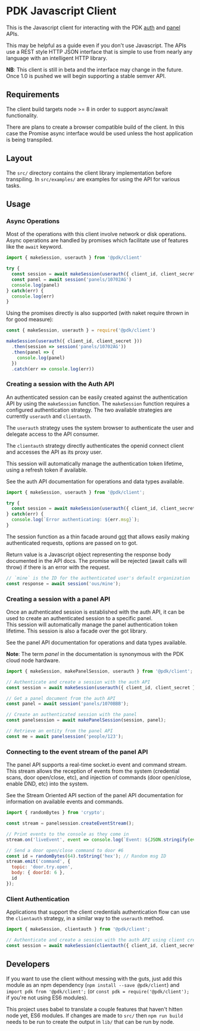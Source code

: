 # PDK Javascript Client

This is the Javascript client for interacting with the PDK [auth](http://docs.pdkauthapi.apiary.io/) and [panel](http://docs.pdkapi.apiary.io/) APIs.

This may be helpful as a guide even if you don't use Javascript.
The APIs use a REST style HTTP JSON interface that is simple to use from nearly any language with an intelligent HTTP library.

**NB**: This client is still in beta and the interface may change in the future. Once 1.0 is pushed we will begin supporting a stable semver API.

## Requirements

The client build targets node >= 8 in order to support async/await functionality.

There are plans to create a browser compatible build of the client.
In this case the Promise async interface would be used unless the host application is being transpiled.

## Layout

The `src/` directory contains the client library implementation before transpiling. In `src/examples/` are examples for using the API for various tasks.

## Usage

### Async Operations

Most of the operations with this client involve network or disk operations.
Async operations are handled by promises which facilitate use of features like the `await` keyword.

```javascript
import { makeSession, userauth } from '@pdk/client'

try {
  const session = await makeSession(userauth({ client_id, client_secret }))
  const panel = await session('panels/10702AG')
  console.log(panel)
} catch(err) {
  console.log(err)
}
```

Using the promises directly is also supported (with naket require thrown in for good measure):

```javascript
const { makeSession, userauth } = require('@pdk/client')

makeSession(userauth({ client_id, client_secret }))
  .then(session => session('panels/10702AG'))
  .then(panel => {
    console.log(panel)
  })
  .catch(err => console.log(err))
```

### Creating a session with the Auth API

An authenticated session can be easily created against the authentication API by using the `makeSession` function.
The `makeSession` function requires a configured authentication strategy. The two available strategies are currently `userauth` and `clientauth`.

The `userauth` strategy uses the system browser to authenticate the user and delegate access to the API consumer.

The `clientauth` strategy directly authenticates the openid connect client and accesses the API as its proxy user.

This session will automatically manage the authentication token lifetime, using a refresh token if available.

See the auth API documentation for operations and data types available.

```javascript
import { makeSession, userauth } from '@pdk/client';

try {
  const session = await makeSession(userauth({ client_id, client_secret }));
} catch(err) {
  console.log(`Error authenticating: ${err.msg}`);
}
```

The session function as a thin facade around [got](https://github.com/sindresorhus/got) that allows easily making authenticated requests, options are passed on to got.

Return value is a Javascript object representing the response body documented in the API docs.
The promise will be rejected (await calls will throw) if there is an error with the request.

```javascript
// `mine` is the ID for the authenticated user's default organization
const response = await session('ous/mine');
```


### Creating a session with a panel API

Once an authenticated session is established with the auth API, it can be used to create an authenticated session to a specific panel.  
This session will automatically manage the panel authentication token lifetime. This session is also a facade over the got library.

See the panel API documentation for operations and data types available.

**Note**: The term *panel* in the documentation is synonymous with the PDK cloud node hardware.

```javascript
import { makeSession, makePanelSession, userauth } from '@pdk/client';

// Authenticate and create a session with the auth API
const session = await makeSession(userauth({ client_id, client_secret }));

// Get a panel document from the auth API
const panel = await session('panels/1070BBB');

// Create an authenticated session with the panel
const panelsession = await makePanelSession(session, panel);

// Retrieve an entity from the panel API
const me = await panelsession('people/123');
```


### Connecting to the event stream of the panel API

The panel API supports a real-time socket.io event and command stream.
This stream allows the reception of events from the system (credential scans, door open/close, etc), and injection of commands (door open/close, enable DND, etc) into the system.

See the Stream Oriented API section of the panel API documentation for information on available events and commands.

```javascript
import { randomBytes } from 'crypto';

const stream = panelsession.createEventStream();

// Print events to the console as they come in
stream.on('liveEvent', event => console.log(`Event: ${JSON.stringify(event)}`));

// Send a door open/close command to door #6
const id = randomBytes(64).toString('hex'); // Random msg ID
stream.emit('command', {
  topic: 'door.try.open',
  body: { doorId: 6 },
  id
});
```


### Client Authentication

Applications that support the client credentials authentication flow can use the `clientauth` strategy, in a similar way to the `userauth` method.

```javascript
import { makeSession, clientauth } from '@pdk/client';

// Authenticate and create a session with the auth API using client credentials
const session = await makeSession(clientauth({ client_id, client_secret }));
```


## Developers

If you want to use the client without messing with the guts, just add this module as an npm dependency (`npm install --save @pdk/client`) and `import pdk from '@pdk/client';` (or `const pdk = require('@pdk/client');` if you're not using ES6 modules).

This project uses babel to translate a couple features that haven't hitten node yet, ES6 modules.
If changes are made to `src/` then `npm run build` needs to be run to create the output in `lib/` that can be run by node.
